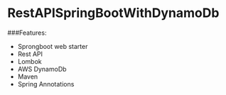 # RestAPISpringBootWithDynamoDb

###Features:
- Sprongboot web starter
- Rest API
- Lombok
- AWS DynamoDb
- Maven
- Spring Annotations